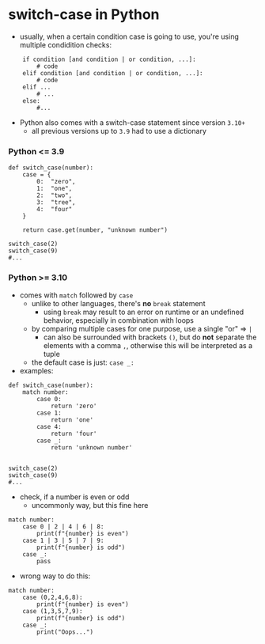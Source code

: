 #   switch-case in Python

-   usually, when a certain condition case is going to use, you're using multiple condidition checks:
```
    if condition [and condition | or condition, ...]:
        # code
    elif condition [and condition | or condition, ...]:
        # code
    elif ...
        # ...
    else:
        #...
```

-   Python also comes with a switch-case statement since version `3.10+`
    -   all previous versions up to `3.9` had to use a dictionary

###	Python <= 3.9
```
def switch_case(number):
    case = {
        0:  "zero",
        1:  "one",
        2:  "two",
        3:  "tree",
        4:  "four"
    }

    return case.get(number, "unknown number")

switch_case(2)
switch_case(9)
#...
```

###	Python >= 3.10

-   comes with `match` followed by `case`
    -   unlike to other languages, there's **no** `break` statement
        -   using `break` may result to an error on runtime or an undefined behavior, especially in combination with loops
    -   by comparing multiple cases for one purpose, use a single "or" => `|`
        -   can also be surrounded with brackets `()`, but do **not** separate the elements with a comma `,`, otherwise this will be interpreted as a tuple
    -   the default case is just: `case _:`
-   examples:
```
def switch_case(number):
    match number:
        case 0:
            return 'zero'
        case 1:
            return 'one'
	    case 4:
            return 'four'
        case _:
            return 'unknown number'


switch_case(2)
switch_case(9)
#...
```

-   check, if a number is even or odd
    -   uncommonly way, but this fine here
```
match number:
    case 0 | 2 | 4 | 6 | 8:
        print(f"{number} is even")
    case 1 | 3 | 5 | 7 | 9:
        print(f"{number} is odd")
    case _:
        pass
```

-   wrong way to do this:
```
match number:
    case (0,2,4,6,8):
        print(f"{number} is even")
    case (1,3,5,7,9):
        print(f"{number} is odd")
    case _:
        print("Oops...")
```